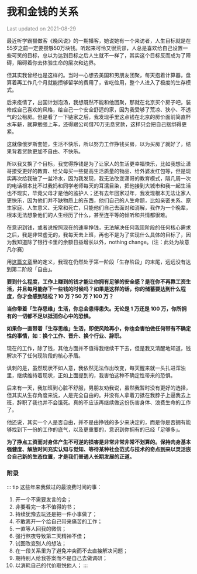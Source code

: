# 我和金钱的关系

<font color=gray>Last updated on 2021-08-29</font>

最近听学霸猫做客《晚风说》的一期播客，她说她有一个来访者，人生目标就是在55岁之前一定要攒够50万块钱。听起来可怜又很荒谬，人总是喜欢给自己设置一些可笑的目标，总以为达到目标之后人生就不一样了，其实这个目标反而成为了障碍，阻碍着你去体验生命的层次和边界。

但其实我曾经也是这样的。当时一心想去美国和男朋友团聚，每天抱着计算器，盘算着再工作几个月就能攒够留学的费用了，省吃俭用，整个人进入了极度的生存模式。

后来疫情了，出国计划泡汤，我想既然不能和他团聚，那就在北京买个房子吧，装修成自己喜欢的风格，给自己一个安全舒适的家，因为我受够了荒凉、狭小、不透气的公租房。但是看了一下链家之后，我发现手里这点钱在北京的房价面前简直杯水车薪，就算勉强上车，还得跟公司借70万无息贷款，这样只会把自己捆绑得更紧。

这就像俄罗斯套娃，生活不快乐，所以努力工作挣钱买房，以为买房了就好了，结果背着贷款更加不自由、不快乐。

所以我又换了个目标，我觉得挣钱是为了让家人的生活更幸福快乐，比如我想让潇哥接受更好的教育、给父母买一些提高生活质量的物品、给外婆发红包等，但是现实再次给我破了一盆冷水，因为我发现，我无法改变潇哥的教育模式，隔几周一次的电话根本比不过我妈和同学老师每天的耳濡目染，把他接到大城市和我一起生活也不现实，毕竟父母才是他的监护人；还有去年回家过年，我发现根本无法让家人更快乐，因为他们并不缺物质上的东西，他们自己的人生命题，比如亲密关系、原生家庭、人生意义、无常和死亡，只能他们自己去面对和消解，我作为一个晚辈，根本无法想象他们的人生经历了什么，甚至连平等的倾听和共情都很难。

在意识到钱，或者说按照现在的速率挣钱，无法解决任何我现阶段的任何核心需求之后，我是非常虚无的，我每天去上班，再也不是为了实现什么具体的目标了，因为我知道除了银行卡里的余额日益增长以外，nothing change。(注：此处为故意凡尔赛)

用[这篇文章](https://youzhiyouxing.cn/n/materials/875)里的定义，我现在仍然处于第一阶段「生存阶段」的末尾，远远没有达到第二阶段「自由」。

**要到什么程度，工作上赚到的钱才能让你拥有足够的安全感？是在你不再靠工资生活，并且每月能存下一些钱的时候吗？如果是这样的话，你的储蓄要达到什么程度，你才会感到轻松？10 万？50 万？100 万？**

**当你带着「生存思维」生活，你总会患得患失。无论是 1 万还是 100 万，你所拥有的一切都不足以抵消你心中的恐惧。**

**如果你一直带着「生存思维」生活，即使风险再小，你也会害怕做任何带有不确定性的事情，如：换个工作、晋升、换个行业、辞职。**

现在的工作，除了钱，其他方面并不值得我继续干下去，但是我又清醒地知道，钱解决不了任何现阶段的核心矛盾。

讽刺的是，虽然现状不如人意，我依然无法作出改变，每天醒来就一头扎进浑浊里，继续维持着现状，正如上面提到的，我害怕这种不确定性带来的恐惧。

后来有一天，我加班到心脏不舒服，男朋友劝我说，虽然我暂时没有更好的选择，但其实从生存角度来说，人是完全自由的。并没有人拿着刀抵在我脖子上逼我去上班，辞职了我也并不会饿死。真的不应该再继续做这份伤害身体、浪费生命的工作了。

他还说，其实一个人是否自由，并不是由挣钱的多少来决定的，而是你是否拥有能够找到下一份的工作的底气，以及更重要的，意识到你拥有的已经「足够多」。

**为了挣点工资而对身体产生不可逆的损害是非常非常非常不划算的。保持肉身基本强健度、解放时间充实认知与觉知、等待某种社会范式与技术的奇点到来以灵活嵌合自己新的生态位置，才是我们普通人长期发展的正道。**

### 附录
::: tip
这些年来我做过的最浪费时间的事：

1. 开一个不需要发言的会；
2. 非要看完一本不值得的书；
3. 持续犹豫去玩还是把一件小事做了；
4. 不敢离开一个给自己带来痛苦的工作；
5. 一直等人回我的微信；
6. 强行熬夜导致第二天精神不佳；
7. 试图改变别人的想法；
8. 在一段关系里为了避免冲突而不去直接解决问题；
9. 期待别人给我答案而不是自己去做调研；
10. 以消耗自己的代价取悦他人；
:::
